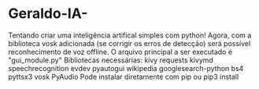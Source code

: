 # Geraldo-IA-
Tentando criar uma inteligência artifical simples com python!
Agora, com a biblioteca vosk adicionada (se corrigir os erros de detecção) será possível reconhecimento de voz offline.
O arquivo principal a ser executado é "gui_module.py"
Bibliotecas necessárias: kivy requests kivymd speechrecognition evdev pyautogui wikipedia googlesearch-python bs4 pyttsx3 vosk PyAudio
Pode instalar diretamente com pip ou pip3 install <bibliotecas>
